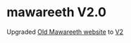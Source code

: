 # mawareeth V2.0

Upgraded [Old Mawareeth website](http://v1.mawareeth.com) to [V2](https://www.mawareeth.com/) 
